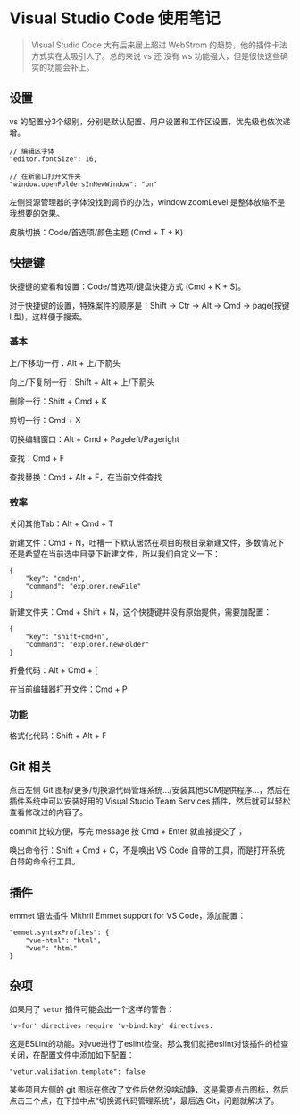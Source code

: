 # Visual Studio Code 使用笔记

> Visual Studio Code 大有后来居上超过 WebStrom 的趋势，他的插件卡法方式实在太吸引人了。总的来说 vs 还 没有 ws 功能强大，但是很快这些确实的功能会补上。

## 设置

vs 的配置分3个级别，分别是默认配置、用户设置和工作区设置，优先级也依次递增。

    // 编辑区字体
    "editor.fontSize": 16,

    // 在新窗口打开文件夹
    "window.openFoldersInNewWindow": "on"

左侧资源管理器的字体没找到调节的办法，window.zoomLevel 是整体放缩不是我想要的效果。

皮肤切换：Code/首选项/颜色主题 (Cmd + T + K)

## 快捷键

快捷键的查看和设置：Code/首选项/键盘快捷方式 (Cmd + K + S)。

对于快捷键的设置，特殊案件的顺序是：Shift -> Ctr -> Alt -> Cmd -> page(按键L型)，这样便于搜索。

### 基本

上/下移动一行：Alt + 上/下箭头

向上/下复制一行：Shift + Alt + 上/下箭头

删除一行：Shift + Cmd + K

剪切一行：Cmd + X

切换编辑窗口：Alt + Cmd + Pageleft/Pageright

查找：Cmd + F

查找替换：Cmd + Alt + F，在当前文件查找

### 效率

关闭其他Tab：Alt + Cmd + T

新建文件：Cmd + N，吐槽一下默认居然在项目的根目录新建文件，多数情况下还是希望在当前选中目录下新建文件，所以我们自定义一下：

    {
        "key": "cmd+n",
        "command": "explorer.newFile"
    }

新建文件夹：Cmd + Shift + N，这个快捷键并没有原始提供，需要加配置：

    {
        "key": "shift+cmd+n",
        "command": "explorer.newFolder"
    }

折叠代码：Alt + Cmd + [

在当前编辑器打开文件：Cmd + P

### 功能

格式化代码：Shift + Alt + F

## Git 相关

点击左侧 Git 图标/更多/切换源代码管理系统.../安装其他SCM提供程序...，然后在插件系统中可以安装好用的 Visual Studio Team Services 插件，然后就可以轻松查看修改过的内容了。

commit 比较方便，写完 message 按 Cmd + Enter 就直接提交了；

唤出命令行：Shift + Cmd + C，不是唤出 VS Code 自带的工具，而是打开系统自带的命令行工具。

## 插件

emmet 语法插件 Mithril Emmet support for VS Code，添加配置：

    "emmet.syntaxProfiles": {
        "vue-html": "html",
        "vue": "html"
    }

## 杂项

如果用了 `vetur` 插件可能会出一个这样的警告：

    'v-for' directives require 'v-bind:key' directives.
    
这是ESLint的功能。对vue进行了eslint检查。那么我们就把eslint对该插件的检查关闭，在配置文件中添加如下配置：

    "vetur.validation.template": false

某些项目左侧的 git 图标在修改了文件后依然没啥动静，这是需要点击图标，然后点击三个点，在下拉中点“切换源代码管理系统”，最后选 Git，问题就解决了。